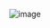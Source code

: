 ![image](https://user-images.githubusercontent.com/127032037/231351612-8ecd9801-b466-45b7-acfe-9cd6c0ac8652.png)
